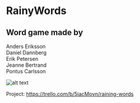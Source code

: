 # RainyWords
Word game made by  <br />
------
Anders Eriksson  <br />
Daniel Dannberg  <br />
Erik Petersen  <br />
Jeanne Bertrand  <br />
Pontus Carlsson

![alt text](http://writetribe.com/wp-content/uploads/2015/09/raining-words.jpg)



Project: https://trello.com/b/5iacMovn/raining-words
